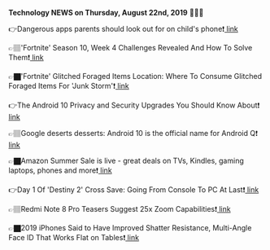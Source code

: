 <b>Technology NEWS on Thursday, August 22nd, 2019</b> 📡📡📡 

👉Dangerous apps parents should look out for on child's phone❗️<a href='https://www.google.com/url?rct=j&sa=t&url=https://www.kvue.com/article/tech/dangerous-apps-parents-should-look-out-for-on-childs-phone/269-318eebe5-d5cf-4dc2-bb30-fa7b6aa8b6f1&ct=ga&cd=CAIyGmVjZmViYzNiZjFkNzQyNDM6Y29tOmVuOlVT&usg=AFQjCNEkIuOSdGYedaybKmxTCe-zYxZMwQ'> link</a>

👉🏽'Fortnite' Season 10, Week 4 Challenges Revealed And How To Solve Them❗️<a href='https://www.google.com/url?rct=j&sa=t&url=https://www.forbes.com/sites/paultassi/2019/08/22/fortnite-season-10-week-4-challenges-revealed-and-how-to-solve-them/&ct=ga&cd=CAIyGmVjZmViYzNiZjFkNzQyNDM6Y29tOmVuOlVT&usg=AFQjCNFXTWh9GMXuNvMCKTxAdzkPbYF-WQ'> link</a>

👉🏿'Fortnite' Glitched Foraged Items Location: Where To Consume Glitched Foraged Items For 'Junk Storm'❗️<a href='https://www.google.com/url?rct=j&sa=t&url=https://www.forbes.com/sites/davidthier/2019/08/22/fortnite-glitched-foraged-items-location-where-to-consume-glitched-foraged-items-for-junk-storm/&ct=ga&cd=CAIyGmVjZmViYzNiZjFkNzQyNDM6Y29tOmVuOlVT&usg=AFQjCNGLLOc3WqwgUtfK5UaTwG1RiB_Bag'> link</a>

👉The Android 10 Privacy and Security Upgrades You Should Know About❗️<a href='https://www.google.com/url?rct=j&sa=t&url=https://www.wired.com/story/android-10-privacy-security-features/&ct=ga&cd=CAIyGmVjZmViYzNiZjFkNzQyNDM6Y29tOmVuOlVT&usg=AFQjCNGyieoexNnrqYr3LrRuUbbG5EiwOw'> link</a>

👉🏽Google deserts desserts: Android 10 is the official name for Android Q❗️<a href='https://www.google.com/url?rct=j&sa=t&url=https://www.theverge.com/2019/8/22/20827231/android-10-q-google-name-officially-announced-new-logo-wordmark-desserts&ct=ga&cd=CAIyGmVjZmViYzNiZjFkNzQyNDM6Y29tOmVuOlVT&usg=AFQjCNHPlbhMcXKWhoqw0Y4nAblbvQ_G1Q'> link</a>

👉🏿Amazon Summer Sale is live - great deals on TVs, Kindles, gaming laptops, phones and more❗️<a href='https://www.google.com/url?rct=j&sa=t&url=https://www.techradar.com/uk/news/amazon-summer-sale-is-live-great-deals-on-tvs-kindles-gaming-laptops-phones-and-more&ct=ga&cd=CAIyGmVjZmViYzNiZjFkNzQyNDM6Y29tOmVuOlVT&usg=AFQjCNHqg_bU2O4deMWxUAgX-8sXrP2HSA'> link</a>

👉Day 1 Of 'Destiny 2' Cross Save: Going From Console To PC At Last❗️<a href='https://www.google.com/url?rct=j&sa=t&url=https://www.forbes.com/sites/paultassi/2019/08/22/day-1-of-destiny-2-cross-save-going-from-console-to-pc-at-last/&ct=ga&cd=CAIyGmVjZmViYzNiZjFkNzQyNDM6Y29tOmVuOlVT&usg=AFQjCNHWb86RYYQAN0Qq9UafrvtiMooGzg'> link</a>

👉🏽Redmi Note 8 Pro Teasers Suggest 25x Zoom Capabilities❗️<a href='https://www.google.com/url?rct=j&sa=t&url=https://gadgets.ndtv.com/mobiles/news/redmi-note-8-pro-teasers-hint-25x-zoom-image-resolution-9248x6936-pixels-2088966&ct=ga&cd=CAIyGmVjZmViYzNiZjFkNzQyNDM6Y29tOmVuOlVT&usg=AFQjCNFHxwE9FYyWOvzhPZxbCgxRTGTkkg'> link</a>

👉🏿2019 iPhones Said to Have Improved Shatter Resistance, Multi-Angle Face ID That Works Flat on Tables❗️<a href='https://www.google.com/url?rct=j&sa=t&url=https://www.macrumors.com/2019/08/22/2019-iphones-multi-angle-face-id-more/&ct=ga&cd=CAIyGmVjZmViYzNiZjFkNzQyNDM6Y29tOmVuOlVT&usg=AFQjCNFtA_Rx03WxjC5GmfqrGpG3TDvyQQ'> link</a>

